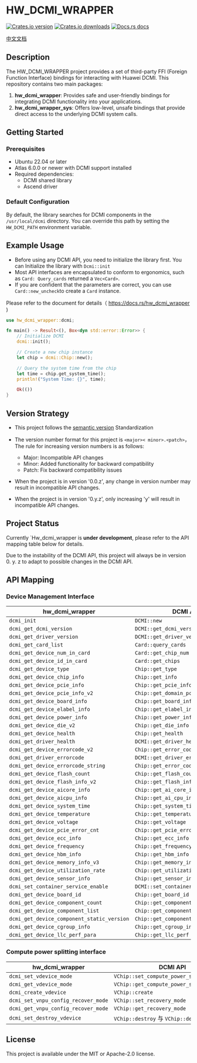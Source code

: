 # HW_DCMI_WRAPPER

[![Crates.io version](https://img.shields.io/crates/v/hw_dcmi_wrapper.svg?style=flat-square)](https://crates.io/crates/hw_dcmi_wrapper)
[![Crates.io downloads](https://img.shields.io/crates/d/hw_dcmi_wrapper.svg?style=flat-square)](https://crates.io/crates/hw_dcmi_wrapper)
[![Docs.rs docs](https://docs.rs/hw_dcmi_wrapper/badge.svg)](https://docs.rs/hw_dcmi_wrapper)

[中文文档](./README_CN.md)

## Description

The HW_DCMI_WRAPPER project provides a set of third-party FFI (Foreign Function Interface) bindings for interacting with
Huawei DCMI. This repository contains two main packages:

1. **hw_dcmi_wrapper**: Provides safe and user-friendly bindings for integrating DCMI functionality into your
   applications.
2. **hw_dcmi_wrapper_sys**: Offers low-level, unsafe bindings that provide direct access to the underlying DCMI system
   calls.

## Getting Started

### Prerequisites

- Ubuntu 22.04 or later
- Atlas 6.0.0 or newer with DCMI support installed
- Required dependencies:
    - DCMI shared library
    - Ascend driver

### Default Configuration

By default, the library searches for DCMI components in the `/usr/local/dcmi` directory.
You can override this path by setting the `HW_DCMI_PATH` environment variable.

## Example Usage

- Before using any DCMI API, you need to initialize the library first. You can Initialize the library with `Dcmi::init`
- Most API interfaces are encapsulated to conform to ergonomics, such as `Card: Query_cards` returned a `Vec<Card>`.
- If you are confident that the parameters are correct, you can use `Card::new_uncheck`to create a `Card` instance.

Please refer to the document for details（ https://docs.rs/hw_dcmi_wrapper )

```rust
use hw_dcmi_wrapper::dcmi;

fn main() -> Result<(), Box<dyn std::error::Error>> {
    // Initialize DCMI
    dcmi::init();

    // Create a new chip instance
    let chip = dcmi::Chip::new();

    // Query the system time from the chip
    let time = chip.get_system_time();
    println!("System Time: {}", time);

    Ok(())
}
```

## Version Strategy

- This project follows the [semantic version](https://semver.org/) Standardization
- The version number format for this project is `<major>< minor>.<patch>`， The rule for increasing version numbers is as
  follows:
    - Major: Incompatible API changes
    - Minor: Added functionality for backward compatibility
    - Patch: Fix backward compatibility issues

- When the project is in version '0.0.z', any change in version number may result in incompatible API changes.
- When the project is in version '0.y.z', only increasing 'y' will result in incompatible API changes.

## Project Status

Currently `Hw_dcmi_wrapper is **under development**, please refer to the API mapping table below for details.

Due to the instability of the DCMI API, this project will always be in version 0. y. z to adapt to possible changes in
the DCMI API.

## API Mapping

### Device Management Interface

| hw_dcmi_wrapper                            | DCMI API                             |
|--------------------------------------------|--------------------------------------|
| `dcmi_init`                                | `DCMI::new`                          |
| `dcmi_get_dcmi_version`                    | `DCMI::get_dcmi_version`             |
| `dcmi_get_driver_version`                  | `DCMI::get_driver_version`           |
| `dcmi_get_card_list`                       | `Card::query_cards`                  |
| `dcmi_get_device_num_in_card`              | `Card::get_chip_num`                 |
| `dcmi_get_device_id_in_card`               | `Card::get_chips`                    |
| `dcmi_get_device_type`                     | `Chip::get_type`                     |
| `dcmi_get_device_chip_info`                | `Chip::get_info`                     |
| `dcmi_get_device_pcie_info`                | `Chip::get_pcie_info`                |
| `dcmi_get_device_pcie_info_v2`             | `Chip::get_domain_pcie_info`         |
| `dcmi_get_device_board_info`               | `Chip::get_board_info`               |
| `dcmi_get_device_elabel_info`              | `Chip::get_elabel_info`              |
| `dcmi_get_device_power_info`               | `Chip::get_power_info`               |
| `dcmi_get_device_die_v2`                   | `Chip::get_die_info`                 |
| `dcmi_get_device_health`                   | `Chip::get_health`                   |
| `dcmi_get_driver_health`                   | `DCMI::get_driver_health`            |
| `dcmi_get_device_errorcode_v2`             | `Chip::get_error_code`               |
| `dcmi_get_driver_errorcode`                | `DCMI::get_driver_error_code`        |
| `dcmi_get_device_errorcode_string`         | `Chip::get_error_code_string`        |
| `dcmi_get_device_flash_count`              | `Chip::get_flash_count`              |
| `dcmi_get_device_flash_info_v2`            | `Chip::get_flash_info`               |
| `dcmi_get_device_aicore_info`              | `Chip::get_ai_core_info`             |
| `dcmi_get_device_aicpu_info`               | `Chip::get_ai_cpu_info`              |
| `dcmi_get_device_system_time`              | `Chip::get_system_time`              |
| `dcmi_get_device_temperature`              | `Chip::get_temperature`              |
| `dcmi_get_device_voltage`                  | `Chip::get_voltage`                  |
| `dcmi_get_device_pcie_error_cnt`           | `Chip::get_pcie_error_cnt`           |
| `dcmi_get_device_ecc_info`                 | `Chip::get_ecc_info`                 |
| `dcmi_get_device_frequency`                | `Chip::get_frequency`                |
| `dcmi_get_device_hbm_info`                 | `Chip::get_hbm_info`                 |
| `dcmi_get_device_memory_info_v3`           | `Chip::get_memory_info`              |
| `dcmi_get_device_utilization_rate`         | `Chip::get_utilization_rate`         |
| `dcmi_get_device_sensor_info`              | `Chip::get_sensor_info`              |
| `dcmi_set_container_service_enable`        | `DCMI::set_container_service_enable` |
| `dcmi_get_device_board_id`                 | `Chip::get_board_id`                 |
| `dcmi_get_device_component_count`          | `Chip::get_component_count`          |
| `dcmi_get_device_component_list`           | `Chip::get_component_list`           |
| `dcmi_get_device_component_static_version` | `Chip::get_component_static_version` |
| `dcmi_get_device_cgroup_info`              | `Chip::get_cgroup_info`              |
| `dcmi_get_device_llc_perf_para`            | `Chip::get_llc_perf`                 |

### Compute power splitting interface

| hw_dcmi_wrapper                     | DCMI API                                  |
|-------------------------------------|-------------------------------------------|
| `dcmi_set_vdevice_mode`             | `VChip::set_compute_power_splitting_mode` |
| `dcmi_get_vdevice_mode`             | `VChip::get_compute_power_splitting_mode` |
| `dcmi_create_vdevice`               | `VChip::create`                           |
| `dcmi_set_vnpu_config_recover_mode` | `VChip::set_recovery_mode`                |
| `dcmi_get_vnpu_config_recover_mode` | `VChip::get_recovery_mode`                |
| `dcmi_set_destroy_vdevice`          | `VChip::destroy` 与 `VChip::destory_all`   |

## License

This project is available under the MIT or Apache-2.0 license.